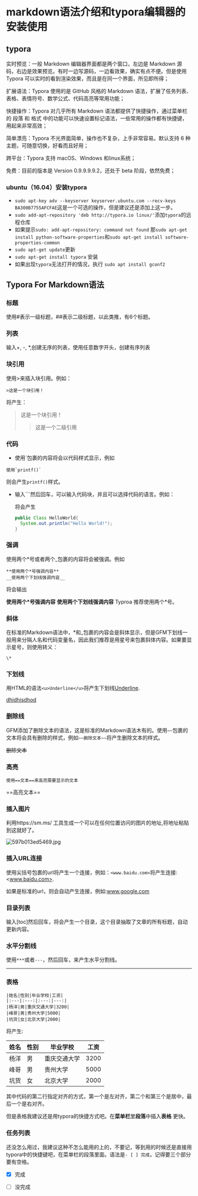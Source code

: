 # markdown语法介绍和typora编辑器的安装使用

## typora

实时预览：一般 Markdown 编辑器界面都是两个窗口，左边是 Markdown 源码，右边是效果预览。有时一边写源码，一边看效果，确实有点不便。但是使用 Typora 可以实时的看到渲染效果，而且是在同一个界面，所见即所得；

扩展语法：Typora 使用的是 GitHub 风格的 Markdown 语法，扩展了任务列表、表格、表情符号、数学公式、代码高亮等常用功能；

快捷操作：Typora 对几乎所有 Markdown 语法都提供了快捷操作，通过菜单栏的 段落  和 格式 中的功能可以快速设置标记语法，一些常用的操作都有快捷键，用起来非常高效；

简单漂亮：Typora 不光界面简单，操作也不复杂，上手非常容易。默认支持 6 种主题，可随意切换，好看而且好用；

跨平台：Typora 支持 macOS、Windows 和linux系统；

免费：目前的版本是 Version 0.9.9.9.9.2，还处于 beta 阶段，依然免费；

### ubuntu（16.04）安装typora

- `sudo apt-key adv --keyserver keyserver.ubuntu.com --recv-keys BA300B7755AFCFAE`这是一个可选的操作，但是建议还是添加上这一步。
- `sudo add-apt-repository 'deb http://typora.io linux/'`添加`typora`的远程仓库
- 如果提示`sudo: add-apt-repository: command not found` 那`sudo apt-get install python-software-properties`和`sudo apt-get install software-properties-common`
- `sudo apt-get update`更新
- `sudo apt-get install typora` 安装
- 如果出现`typora`无法打开的情况，执行 `sudo apt install gconf2`

## Typora For Markdown语法

### 标题

使用#表示一级标题，##表示二级标题，以此类推，有6个标题。 

### 列表

输入+, -, *,创建无序的列表，使用任意数字开头，创建有序列表

### 块引用

使用>来插入块引用。例如：

```
>这是一个块引用！
```

将产生：

> 这是一个块引用！
>
> > 这是一个二级引用

### 代码

- 使用`包裹的内容将会以代码样式显示，例如

```
使用`printf()`
```

则会产生`printf()`样式。

- 输入```然后回车，可以输入代码块，并且可以选择代码的语言。例如：

  将会产生

  ```java
  public Class HelloWorld{
    System.out.println("Hello World!");
  }
  ```

### 强调

使用两个*号或者两个_包裹的内容将会被强调。例如

```
**使用两个*号强调内容**
__使用两个下划线强调内容__
```

将会输出

**使用两个\*号强调内容** **使用两个下划线强调内容** Typroa 推荐使用两个*号。

### 斜体

在标准的Markdown语法中，*和_包裹的内容会是斜体显示，但是GFM下划线一般用来分隔人名和代码变量名，因此我们推荐是用星号来包裹斜体内容。如果要显示星号，则使用转义：

```
\*
```

### 下划线

用HTML的语法`<u>Underline</u>`将产生下划线<u>Underline</u>.

<u>dhidhisdhod</u>

### 删除线

GFM添加了删除文本的语法，这是标准的Markdown语法木有的。使用`~~`包裹的文本将会具有删除的样式，例如`~~删除文本~~`将产生删除文本的样式。

~~删除文本~~

### 高亮

`使用==文本==来高亮需要显示的文本`

==高亮文本==

### 插入图片

利用https://sm.ms/ 工具生成一个可以在任何位置访问的图片的地址,将地址粘贴到这就好了。

![597b013ed5469.jpg](https://i.loli.net/2018/07/15/5b4a21a8cbb9b.jpg)

### 插入URL连接

使用尖括号包裹的url将产生一个连接，例如：`<www.baidu.com>`将产生连接:<www.baidu.com>.

如果是标准的url，则会自动产生连接，例如:www.google.com

### 目录列表

输入[toc]然后回车，将会产生一个目录，这个目录抽取了文章的所有标题，自动更新内容。

### 水平分割线

使用`***`或者`---`，然后回车，来产生水平分割线。

------

### 表格

```
|姓名|性别|毕业学校|工资|
|:---|:---:|:---:|---:|
|杨洋|男|重庆交通大学|3200|
|峰哥|男|贵州大学|5000|
|坑货|女|北京大学|2000|
```

将产生:

| 姓名 | 性别 | 毕业学校     | 工资 |
| ---- | ---- | ------------ | ---- |
| 杨洋 | 男   | 重庆交通大学 | 3200 |
| 峰哥 | 男   | 贵州大学     | 5000 |
| 坑货 | 女   | 北京大学     | 2000 |

其中代码的第二行指定对齐的方式，第一个是左对齐，第二个和第三个是居中，最后一个是右对齐。

但是表格我建议还是用typora的快捷方式吧。在**菜单栏**里**段落**中插入**表格** 更快。

### 任务列表

还没怎么用过，我建议这种不怎么能用的上的，不要记，等到用的时候还是直接用typora中的快捷键吧，在菜单栏的段落里面。语法是`- [ ] 完成`，记得要三个部分要有空格。

- [x] 完成
- [ ] 没完成


